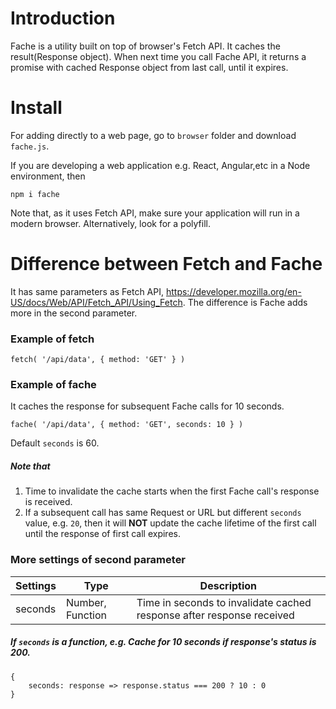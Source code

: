 # Introduction
Fache is a utility built on top of browser's Fetch API. It caches the result(Response object). When next time you call Fache API, it returns a promise with cached Response object from last call, until it expires.

# Install
For adding directly to a web page, go to `browser` folder and download `fache.js`.

If you are developing a web application e.g. React, Angular,etc in a Node environment, then
```
npm i fache
```
Note that, as it uses Fetch API, make sure your application will run in a modern browser. Alternatively, look for a polyfill.

# Difference between Fetch and Fache
It has same parameters as Fetch API, https://developer.mozilla.org/en-US/docs/Web/API/Fetch_API/Using_Fetch. The difference is Fache adds more in the second parameter. 

### Example of fetch
```
fetch( '/api/data', { method: 'GET' } )
```

### Example of fache
It caches the response for subsequent Fache calls for 10 seconds. 
```
fache( '/api/data', { method: 'GET', seconds: 10 } )
```
Default `seconds` is 60.

##### Note that
1. Time to invalidate the cache starts when the first Fache call's response is received.
2. If a subsequent call has same Request or URL but different `seconds` value, e.g. `20`, then it will __NOT__ update the cache lifetime of the first call until the response of first call expires.

### More settings of second parameter

| Settings      | Type              | Description                                                            |
| ------------- | ----------------- | ---------------------------------------------------------------------- |
| seconds       | Number, Function  | Time in seconds to invalidate cached response after response received  |

##### If `seconds` is a function, e.g. Cache for 10 seconds if response's status is 200.
```
{
    seconds: response => response.status === 200 ? 10 : 0
}
```
